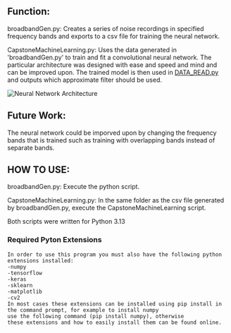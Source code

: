 ## Function:  
broadbandGen.py: Creates a series of noise recordings in specified frequency bands and exports to a csv file for training the neural network. 

CapstoneMachineLearning.py: Uses the data generated in 'broadbandGen.py' to train and fit a convolutional neural network. The particular architecture was designed with ease and speed and mind and can be improved upon. The trained model is then used in [DATA_READ.py](Active-Noise-Control-With-Wall-Transmission-Detection/Software/LaptopSide) and outputs which approximate filter should be used.

![Neural Network Architecture](MachineLearning/Images/model.png)

## Future Work:
The neural network could be imporved upon by changing the frequency bands that is trained such as training with overlapping bands instead of separate bands.

## HOW TO USE:
broadbandGen.py: Execute the python script.

CapstoneMachineLearning.py: In the same folder as the csv file generated by broadbandGen.py, execute the CapstoneMachineLearning script.

Both scripts were written for Python 3.13

### Required Pyton Extensions
    In order to use this program you must also have the following python extensions installed:
    -numpy
    -tensorflow
    -keras
    -sklearn
    -matplotlib
    -cv2
    In most cases these extensions can be installed using pip install in the command prompt, for example to install numpy
    use the following command (pip install numpy), otherwise 
    these extensions and how to easily install them can be found online.
    
